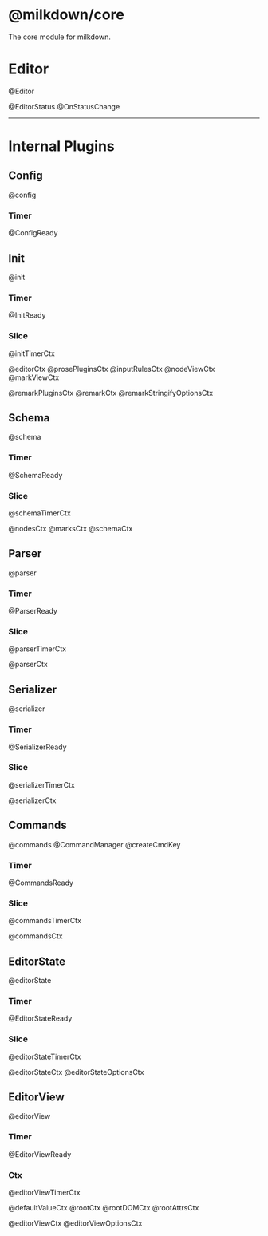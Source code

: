# @milkdown/core

The core module for milkdown.

# Editor

@Editor

@EditorStatus
@OnStatusChange

---

# Internal Plugins

## Config

@config

### Timer

@ConfigReady

## Init

@init

### Timer

@InitReady

### Slice

@initTimerCtx

@editorCtx
@prosePluginsCtx
@inputRulesCtx
@nodeViewCtx
@markViewCtx

@remarkPluginsCtx
@remarkCtx
@remarkStringifyOptionsCtx

## Schema

@schema

### Timer

@SchemaReady

### Slice

@schemaTimerCtx

@nodesCtx
@marksCtx
@schemaCtx

## Parser

@parser

### Timer

@ParserReady

### Slice

@parserTimerCtx

@parserCtx

## Serializer

@serializer

### Timer

@SerializerReady

### Slice

@serializerTimerCtx

@serializerCtx

## Commands

@commands
@CommandManager
@createCmdKey

### Timer

@CommandsReady

### Slice

@commandsTimerCtx

@commandsCtx

## EditorState

@editorState

### Timer

@EditorStateReady

### Slice

@editorStateTimerCtx

@editorStateCtx
@editorStateOptionsCtx

## EditorView

@editorView

### Timer

@EditorViewReady

### Ctx

@editorViewTimerCtx

@defaultValueCtx
@rootCtx
@rootDOMCtx
@rootAttrsCtx

@editorViewCtx
@editorViewOptionsCtx
